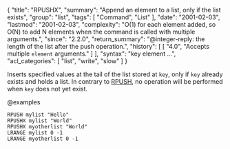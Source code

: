 {
  "title": "RPUSHX",
  "summary": "Append an element to a list, only if the list exists",
  "group": "list",
  "tags": [
    "Command",
    "List"
  ],
  "date": "2001-02-03",
  "lastmod": "2001-02-03",
  "complexity": "O(1) for each element added, so O(N) to add N elements when the command is called with multiple arguments.",
  "since": "2.2.0",
  "return_summary": "@integer-reply: the length of the list after the push operation.",
  "history": [
    [
      "4.0",
      "Accepts multiple `element` arguments."
    ]
  ],
  "syntax": "key element ...",
  "acl_categories": [
    "list",
    "write",
    "slow"
  ]
}

Inserts specified values at the tail of the list stored at `key`, only if `key`
already exists and holds a list.
In contrary to [RPUSH](/commands/rpush), no operation will be performed when `key` does not yet
exist.

@examples

```cli
RPUSH mylist "Hello"
RPUSHX mylist "World"
RPUSHX myotherlist "World"
LRANGE mylist 0 -1
LRANGE myotherlist 0 -1
```

